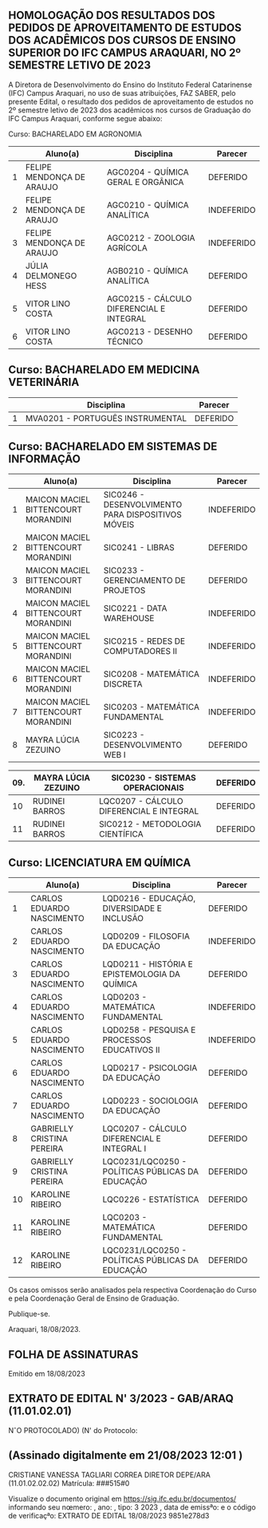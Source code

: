 ## HOMOLOGAÇÃO DOS RESULTADOS DOS PEDIDOS DE APROVEITAMENTO DE ESTUDOS DOS ACADÊMICOS DOS CURSOS DE ENSINO SUPERIOR DO IFC CAMPUS ARAQUARI, NO 2º SEMESTRE LETIVO DE 2023

A Diretora de Desenvolvimento do Ensino do Instituto Federal Catarinense (IFC) Campus Araquari, no uso de suas atribuições, FAZ SABER, pelo presente Edital, o resultado dos pedidos de aproveitamento de estudos no 2º semestre letivo de 2023 dos acadêmicos nos cursos de Graduação do IFC Campus Araquari, conforme segue abaixo:

Curso: BACHARELADO EM AGRONOMIA

|    | Aluno(a)                  | Disciplina                               | Parecer    |
|----|---------------------------|------------------------------------------|------------|
|  1 | FELIPE MENDONÇA DE ARAUJO | AGC0204 - QUÍMICA GERAL E ORGÂNICA       | DEFERIDO   |
|  2 | FELIPE MENDONÇA DE ARAUJO | AGC0210 - QUÍMICA ANALÍTICA              | INDEFERIDO |
|  3 | FELIPE MENDONÇA DE ARAUJO | AGC0212 - ZOOLOGIA AGRÍCOLA              | INDEFERIDO |
|  4 | JÚLIA DELMONEGO HESS      | AGB0210 - QUÍMICA ANALÍTICA              | DEFERIDO   |
|  5 | VITOR LINO COSTA          | AGC0215 - CÁLCULO DIFERENCIAL E INTEGRAL | DEFERIDO   |
|  6 | VITOR LINO COSTA          | AGC0213 - DESENHO TÉCNICO                | DEFERIDO   |

## Curso: BACHARELADO EM MEDICINA VETERINÁRIA

|    | Disciplina                       | Parecer   |
|----|----------------------------------|-----------|
|  1 | MVA0201 - PORTUGUÊS INSTRUMENTAL | DEFERIDO  |

## Curso: BACHARELADO EM SISTEMAS DE INFORMAÇÃO

|    | Aluno(a)                            | Disciplina                                         | Parecer    |
|----|-------------------------------------|----------------------------------------------------|------------|
|  1 | MAICON MACIEL BITTENCOURT MORANDINI | SIC0246 - DESENVOLVIMENTO PARA DISPOSITIVOS MÓVEIS | INDEFERIDO |
|  2 | MAICON MACIEL BITTENCOURT MORANDINI | SIC0241 - LIBRAS                                   | DEFERIDO   |
|  3 | MAICON MACIEL BITTENCOURT MORANDINI | SIC0233 - GERENCIAMENTO DE PROJETOS                | DEFERIDO   |
|  4 | MAICON MACIEL BITTENCOURT MORANDINI | SIC0221 - DATA WAREHOUSE                           | INDEFERIDO |
|  5 | MAICON MACIEL BITTENCOURT MORANDINI | SIC0215 - REDES DE COMPUTADORES II                 | INDEFERIDO |
|  6 | MAICON MACIEL BITTENCOURT MORANDINI | SIC0208 - MATEMÁTICA DISCRETA                      | INDEFERIDO |
|  7 | MAICON MACIEL BITTENCOURT MORANDINI | SIC0203 - MATEMÁTICA FUNDAMENTAL                   | INDEFERIDO |
|  8 | MAYRA LÚCIA ZEZUINO                 | SIC0223 - DESENVOLVIMENTO WEB I                    | DEFERIDO   |

|   09. | MAYRA LÚCIA ZEZUINO   | SIC0230 - SISTEMAS OPERACIONAIS           | DEFERIDO   |
|-------|-----------------------|-------------------------------------------|------------|
|    10 | RUDINEI BARROS        | LQC0207 -  CÁLCULO DIFERENCIAL E INTEGRAL | DEFERIDO   |
|    11 | RUDINEI BARROS        | SIC0212 - METODOLOGIA CIENTÍFICA          | DEFERIDO   |

## Curso: LICENCIATURA EM QUÍMICA

|    | Aluno(a)                   | Disciplina                                       | Parecer    |
|----|----------------------------|--------------------------------------------------|------------|
|  1 | CARLOS EDUARDO NASCIMENTO  | LQD0216 - EDUCAÇÃO, DIVERSIDADE E INCLUSÃO       | DEFERIDO   |
|  2 | CARLOS EDUARDO NASCIMENTO  | LQD0209 - FILOSOFIA DA EDUCAÇÃO                  | INDEFERIDO |
|  3 | CARLOS EDUARDO NASCIMENTO  | LQD0211 - HISTÓRIA E EPISTEMOLOGIA DA QUÍMICA    | DEFERIDO   |
|  4 | CARLOS EDUARDO NASCIMENTO  | LQD0203 - MATEMÁTICA FUNDAMENTAL                 | INDEFERIDO |
|  5 | CARLOS EDUARDO NASCIMENTO  | LQD0258 - PESQUISA E PROCESSOS EDUCATIVOS II     | INDEFERIDO |
|  6 | CARLOS EDUARDO NASCIMENTO  | LQD0217 - PSICOLOGIA DA EDUCAÇÃO                 | DEFERIDO   |
|  7 | CARLOS EDUARDO NASCIMENTO  | LQD0223 - SOCIOLOGIA DA EDUCAÇÃO                 | DEFERIDO   |
|  8 | GABRIELLY CRISTINA PEREIRA | LQC0207 - CÁLCULO DIFERENCIAL E INTEGRAL I       | DEFERIDO   |
|  9 | GABRIELLY CRISTINA PEREIRA | LQC0231/LQC0250 - POLÍTICAS PÚBLICAS DA EDUCAÇÃO | DEFERIDO   |
| 10 | KAROLINE RIBEIRO           | LQC0226 - ESTATÍSTICA                            | DEFERIDO   |
| 11 | KAROLINE RIBEIRO           | LQC0203 - MATEMÁTICA FUNDAMENTAL                 | DEFERIDO   |
| 12 | KAROLINE RIBEIRO           | LQC0231/LQC0250 - POLÍTICAS PÚBLICAS DA EDUCAÇÃO | DEFERIDO   |

Os casos omissos serão analisados pela respectiva Coordenação do Curso e pela Coordenação Geral de Ensino de Graduação.

Publique-se.

Araquari, 18/08/2023.

<!-- image -->

## FOLHA DE ASSINATURAS

Emitido em 18/08/2023

## EXTRATO DE EDITAL N' 3/2023 - GAB/ARAQ (11.01.02.01)

NˆO PROTOCOLADO) (N' do Protocolo:

## (Assinado digitalmente em 21/08/2023 12:01 )

CRISTIANE VANESSA TAGLIARI CORREA DIRETOR DEPE/ARA (11.01.02.02.02) Matrícula: ###515#0

Visualize o documento original em https://sig.ifc.edu.br/documentos/ informando seu nœmero:  , ano: , tipo: 3 2023 , data de emissªo: e o código de verificaçªo: EXTRATO DE EDITAL 18/08/2023 9851e278d3